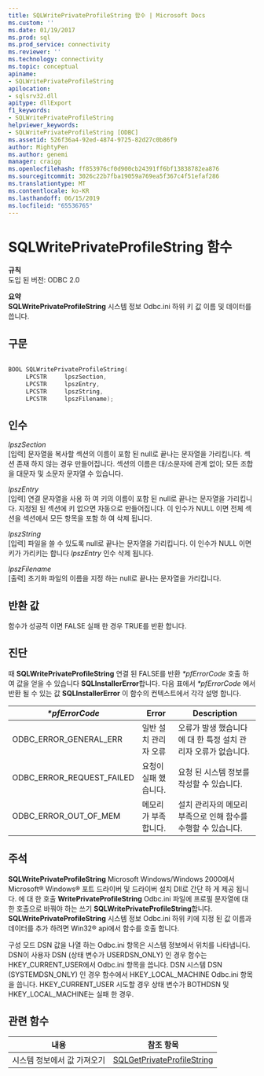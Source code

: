 ```yaml
---
title: SQLWritePrivateProfileString 함수 | Microsoft Docs
ms.custom: ''
ms.date: 01/19/2017
ms.prod: sql
ms.prod_service: connectivity
ms.reviewer: ''
ms.technology: connectivity
ms.topic: conceptual
apiname:
- SQLWritePrivateProfileString
apilocation:
- sqlsrv32.dll
apitype: dllExport
f1_keywords:
- SQLWritePrivateProfileString
helpviewer_keywords:
- SQLWritePrivateProfileString [ODBC]
ms.assetid: 526f36a4-92ed-4874-9725-82d27c0b86f9
author: MightyPen
ms.author: genemi
manager: craigg
ms.openlocfilehash: ff853976cf0d900cb24391ff6bf13838782ea876
ms.sourcegitcommit: 3026c22b7fba19059a769ea5f367c4f51efaf286
ms.translationtype: MT
ms.contentlocale: ko-KR
ms.lasthandoff: 06/15/2019
ms.locfileid: "65536765"
---
```

# <a name="sqlwriteprivateprofilestring-function"></a>SQLWritePrivateProfileString 함수
**규칙**  
 도입 된 버전: ODBC 2.0  
  
 **요약**  
 **SQLWritePrivateProfileString** 시스템 정보 Odbc.ini 하위 키 값 이름 및 데이터를 씁니다.  
  
## <a name="syntax"></a>구문  
  
```cpp  
  
BOOL SQLWritePrivateProfileString(  
     LPCSTR     lpszSection,  
     LPCSTR     lpszEntry,  
     LPCSTR     lpszString,  
     LPCSTR     lpszFilename);  
```  
  
## <a name="arguments"></a>인수  
 *lpszSection*  
 [입력] 문자열을 복사할 섹션의 이름이 포함 된 null로 끝나는 문자열을 가리킵니다. 섹션 존재 하지 않는 경우 만들어집니다. 섹션의 이름은 대/소문자에 관계 없이; 모든 조합을 대문자 및 소문자 문자열 수 있습니다.  
  
 *lpszEntry*  
 [입력] 연결 문자열을 사용 하 여 키의 이름이 포함 된 null로 끝나는 문자열을 가리킵니다. 지정된 된 섹션에 키 없으면 자동으로 만들어집니다. 이 인수가 NULL 이면 전체 섹션을 섹션에서 모든 항목을 포함 하 여 삭제 됩니다.  
  
 *lpszString*  
 [입력] 파일을 쓸 수 있도록 null로 끝나는 문자열을 가리킵니다. 이 인수가 NULL 이면 키가 가리키는 합니다 *lpszEntry* 인수 삭제 됩니다.  
  
 *lpszFilename*  
 [출력] 초기화 파일의 이름을 지정 하는 null로 끝나는 문자열을 가리킵니다.  
  
## <a name="returns"></a>반환 값  
 함수가 성공적 이면 FALSE 실패 한 경우 TRUE를 반환 합니다.  
  
## <a name="diagnostics"></a>진단  
 때 **SQLWritePrivateProfileString** 연결 된 FALSE를 반환  *\*pfErrorCode* 호출 하 여 값을 얻을 수 있습니다 **SQLInstallerError**합니다. 다음 표에서  *\*pfErrorCode* 에서 반환 될 수 있는 값 **SQLInstallerError** 이 함수의 컨텍스트에서 각각 설명 합니다.  
  
|*\*pfErrorCode*|Error|Description|  
|---------------------|-----------|-----------------|  
|ODBC_ERROR_GENERAL_ERR|일반 설치 관리자 오류|오류가 발생 했습니다에 대 한 특정 설치 관리자 오류가 없습니다.|  
|ODBC_ERROR_REQUEST_FAILED|요청이 실패 했습니다.|요청 된 시스템 정보를 작성할 수 있습니다.|  
|ODBC_ERROR_OUT_OF_MEM|메모리가 부족합니다.|설치 관리자의 메모리 부족으로 인해 함수를 수행할 수 있습니다.|  
  
## <a name="comments"></a>주석  
 **SQLWritePrivateProfileString** Microsoft Windows/Windows 2000에서 Microsoft® Windows® 포트 드라이버 및 드라이버 설치 Dll로 간단 하 게 제공 됩니다. 에 대 한 호출 **WritePrivateProfileString** Odbc.ini 파일에 프로필 문자열에 대 한 호출으로 바꿔야 하는 쓰기 **SQLWritePrivateProfileString**합니다. **SQLWritePrivateProfileString** 시스템 정보 Odbc.ini 하위 키에 지정 된 값 이름과 데이터를 추가 하려면 Win32® api에서 함수를 호출 합니다.  
  
 구성 모드 DSN 값을 나열 하는 Odbc.ini 항목은 시스템 정보에서 위치를 나타냅니다. DSN이 사용자 DSN (상태 변수가 USERDSN_ONLY) 인 경우 함수는 HKEY_CURRENT_USER에서 Odbc.ini 항목을 씁니다. DSN 시스템 DSN (SYSTEMDSN_ONLY) 인 경우 함수에서 HKEY_LOCAL_MACHINE Odbc.ini 항목을 씁니다. HKEY_CURRENT_USER 시도할 경우 상태 변수가 BOTHDSN 및 HKEY_LOCAL_MACHINE는 실패 한 경우.  
  
## <a name="related-functions"></a>관련 함수  
  
|내용|참조 항목|  
|---------------------------|---------|  
|시스템 정보에서 값 가져오기|[SQLGetPrivateProfileString](../../../odbc/reference/syntax/sqlgetprivateprofilestring-function.md)|
